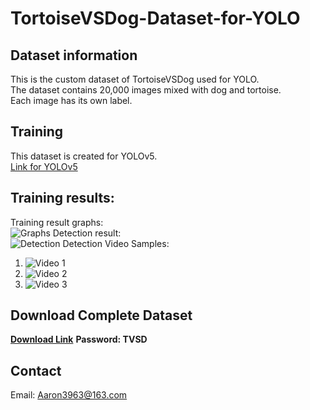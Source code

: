 # TortoiseVSDog-Dataset-for-YOLO
## Dataset information
This is the custom dataset of TortoiseVSDog used for YOLO.<br>
The dataset contains 20,000 images mixed with dog and tortoise.<br>
Each image has its own label.<br>

## Training
This dataset is created for YOLOv5.<br>
[Link for YOLOv5](https://github.com/ultralytics/yolov5)

## Training results:
Training result graphs:<br>
![Graphs](https://github.com/Aaron3963/Train_TortoiseVSDog_Dataset_with_YOLOv5/blob/master/imgFolder/results.png)
Detection result:<br>
![Detection](https://github.com/Aaron3963/Train_TortoiseVSDog_Dataset_with_YOLOv5/blob/master/imgFolder/203041.jpg)
Detection Video Samples: 

1)	![Video 1](https://youtu.be/WDe7GYjWg_c)<br>
2)	![Video 2](https://youtu.be/GLoMuuVcNzQ)<br>
3)	![Video 3](https://youtu.be/0BjK396Qg24)<br>


## Download Complete Dataset
[**Download Link**](https://pan.baidu.com/s/179LU6j3bnXj7rvuv-fRrOg)
**Password: TVSD**

## Contact
Email: Aaron3963@163.com

